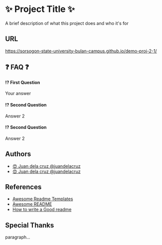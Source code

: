 # ✨ Project Title ✨

A brief description of what this project does and who it's for

## URL

<https://sorsogon-state-university-bulan-campus.github.io/demo-proj-2-1/>

## ❓ FAQ ❓

#### ⁉ First Question

Your answer

#### ⁉ Second Question

Answer 2

#### ⁉ Second Question

Answer 2

## Authors

* [😍 Juan dela cruz @juandelacruz](https://readme.so/editor)
* [😍 Juan dela cruz @juandelacruz](https://readme.so/editor)

## References

* [Awesome Readme Templates](https://awesomeopensource.com/project/elangosundar/awesome-README-templates)
* [Awesome README](https://github.com/matiassingers/awesome-readme)
* [How to write a Good readme](https://bulldogjob.com/news/449-how-to-write-a-good-readme-for-your-github-project)

## Special Thanks

paragraph...
